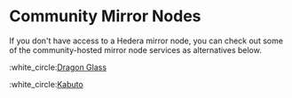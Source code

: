 # Community Mirror Nodes

If you don't have access to a Hedera mirror node, you can check out some of the community-hosted mirror node services as alternatives below.

:white\_circle:[Dragon Glass](https://app.dragonglass.me/hedera/home)

:white\_circle:[Kabuto](https://kabuto.sh)
